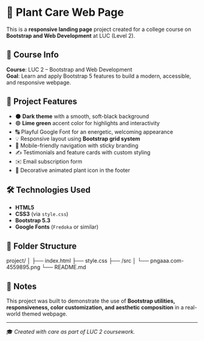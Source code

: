 # 🌿 Plant Care Web Page

This is a **responsive landing page** project created for a college course on **Bootstrap and Web Development** at LUC (Level 2).

## 📘 Course Info

**Course**: LUC 2 – Bootstrap and Web Development  
**Goal**: Learn and apply Bootstrap 5 features to build a modern, accessible, and responsive webpage.

## 🚀 Project Features

- 🌑 **Dark theme** with a smooth, soft-black background
- 🟢 **Lime green** accent color for highlights and interactivity
- 🔠 Playful Google Font for an energetic, welcoming appearance
- 💡 Responsive layout using **Bootstrap grid system**
- 📱 Mobile-friendly navigation with sticky branding
- ✍️ Testimonials and feature cards with custom styling
- ✉️ Email subscription form
- 🌱 Decorative animated plant icon in the footer

## 🛠 Technologies Used

- **HTML5**
- **CSS3** (via `style.css`)
- **Bootstrap 5.3**
- **Google Fonts** (`Fredoka` or similar)

## 📁 Folder Structure
project/
│
├── index.html
├── style.css
├── /src
│ └── pngaaa.com-4559895.png
└── README.md

## 📌 Notes

This project was built to demonstrate the use of **Bootstrap utilities, responsiveness, color customization, and aesthetic composition** in a real-world themed webpage.

---

🎓 *Created with care as part of LUC 2 coursework.*
